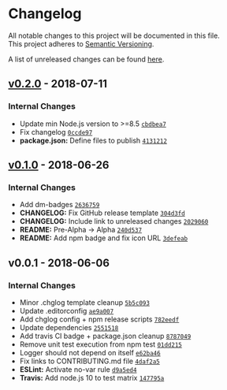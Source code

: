 # Changelog
All notable changes to this project will be documented in this file.  
This project adheres to [Semantic Versioning](http://semver.org/spec/v2.0.0.html).

A list of unreleased changes can be found [here](https://github.com/SAP/ui5-logger/compare/v0.2.0...HEAD).

<a name="v0.2.0"></a>
## [v0.2.0] - 2018-07-11
### Internal Changes
- Update min Node.js version to >=8.5 [`cbdbea7`](https://github.com/SAP/ui5-logger/commit/cbdbea784751cb6232e788fd7ff41d08b1b3f38b)
- Fix changelog [`0ccde97`](https://github.com/SAP/ui5-logger/commit/0ccde974fa3d744f64b96fbaad701686c9587791)
- **package.json:** Define files to publish [`4131212`](https://github.com/SAP/ui5-logger/commit/4131212feab9fe3ff5477bfe8c4823b88d77aa79)


<a name="v0.1.0"></a>
## [v0.1.0] - 2018-06-26
### Internal Changes
- Add dm-badges [`2636759`](https://github.com/SAP/ui5-logger/commit/2636759e0b500c536626f7e53496ab120f4b61a6)
- **CHANGELOG:** Fix GitHub release template [`304d3fd`](https://github.com/SAP/ui5-logger/commit/304d3fdb36dda9a2812355170aa36da9b7c9fecd)
- **CHANGELOG:** Include link to unreleased changes [`2029060`](https://github.com/SAP/ui5-logger/commit/2029060cff4a23d6ad6525ed8d70405937ea7076)
- **README:** Pre-Alpha -> Alpha [`240d537`](https://github.com/SAP/ui5-logger/commit/240d537996c0954e51033a936f4797c3c5c2fcc0)
- **README:** Add npm badge and fix icon URL [`3defeab`](https://github.com/SAP/ui5-logger/commit/3defeab7c597b66a24c1a2ffb402bdcad8a0c53d)


<a name="v0.0.1"></a>
## v0.0.1 - 2018-06-06
### Internal Changes
- Minor .chglog template cleanup [`5b5c093`](https://github.com/SAP/ui5-logger/commit/5b5c093ceda73720d4993584723b9a159557bdc2)
- Update .editorconfig [`ae9a007`](https://github.com/SAP/ui5-logger/commit/ae9a007af4c0a3ba64ccbab9779be2122cb79b0a)
- Add chglog config + npm release scripts [`782eedf`](https://github.com/SAP/ui5-logger/commit/782eedf536c0d37b5862980595b41ddbc46e3ffa)
- Update dependencies [`2551518`](https://github.com/SAP/ui5-logger/commit/25515187a2da52cd2c6351d6f44563b32e6958ed)
- Add travis CI badge + package.json cleanup [`8787049`](https://github.com/SAP/ui5-logger/commit/8787049c07db7bb1afe1c235dc92c3bb7dc5edc5)
- Remove unit test execution from npm test [`01dd215`](https://github.com/SAP/ui5-logger/commit/01dd2155caa20db375dc128b3d28b8d9da86941a)
- Logger should not depend on itself [`e62ba46`](https://github.com/SAP/ui5-logger/commit/e62ba466db2f2029d9218755cd990a3cc6e18631)
- Fix links to CONTRIBUTING.md file [`4daf2a5`](https://github.com/SAP/ui5-logger/commit/4daf2a516a70145c6b78d158f645b3bfdf7b252d)
- **ESLint:** Activate no-var rule [`d9a5ed4`](https://github.com/SAP/ui5-logger/commit/d9a5ed4940c5357a0c9d312ba7846699ddf223a7)
- **Travis:** Add node.js 10 to test matrix [`147795a`](https://github.com/SAP/ui5-logger/commit/147795a1215c7071ddb731b085ab61defc203e42)


[v0.2.0]: https://github.com/SAP/ui5-logger/compare/v0.1.0...v0.2.0
[v0.1.0]: https://github.com/SAP/ui5-logger/compare/v0.0.1...v0.1.0
